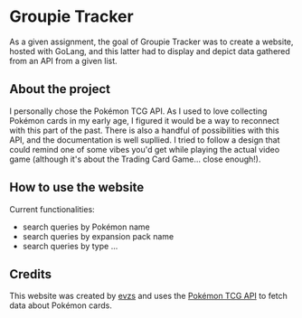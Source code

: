 # Groupie Tracker
As a given assignment, the goal of Groupie Tracker was to create a website,
hosted with GoLang, and this latter had to display and depict data gathered
from an API from a given list.

## About the project
I personally chose the Pokémon TCG API. As I used to love collecting Pokémon cards in my early age, I figured it would be a way to reconnect with this part of the past. There is also a handful of possibilities with this API, and the documentation is well supllied.
I tried to follow a design that could remind one of some vibes you'd get while playing the actual video game (although it's about the Trading Card Game... close enough!).

## How to use the website
Current functionalities:
- search queries by Pokémon name
- search queries by expansion pack name
- search queries by type
...

## Credits
This website was created by [evzs](https://github.com/evzs) and uses the [Pokémon TCG API](https://pokemontcg.io) to fetch data about Pokémon cards.
